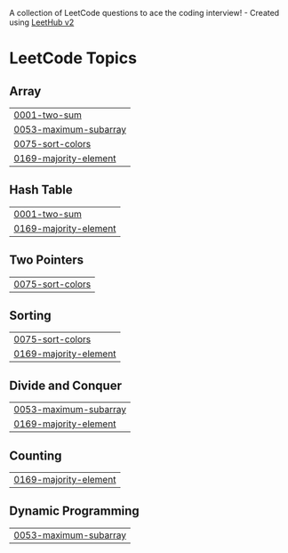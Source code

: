 A collection of LeetCode questions to ace the coding interview! - Created using [LeetHub v2](https://github.com/arunbhardwaj/LeetHub-2.0)
<!---LeetCode Topics Start-->
# LeetCode Topics
## Array
|  |
| ------- |
| [0001-two-sum](https://github.com/GauravKumar529/leetcode/tree/master/0001-two-sum) |
| [0053-maximum-subarray](https://github.com/GauravKumar529/leetcode/tree/master/0053-maximum-subarray) |
| [0075-sort-colors](https://github.com/GauravKumar529/leetcode/tree/master/0075-sort-colors) |
| [0169-majority-element](https://github.com/GauravKumar529/leetcode/tree/master/0169-majority-element) |
## Hash Table
|  |
| ------- |
| [0001-two-sum](https://github.com/GauravKumar529/leetcode/tree/master/0001-two-sum) |
| [0169-majority-element](https://github.com/GauravKumar529/leetcode/tree/master/0169-majority-element) |
## Two Pointers
|  |
| ------- |
| [0075-sort-colors](https://github.com/GauravKumar529/leetcode/tree/master/0075-sort-colors) |
## Sorting
|  |
| ------- |
| [0075-sort-colors](https://github.com/GauravKumar529/leetcode/tree/master/0075-sort-colors) |
| [0169-majority-element](https://github.com/GauravKumar529/leetcode/tree/master/0169-majority-element) |
## Divide and Conquer
|  |
| ------- |
| [0053-maximum-subarray](https://github.com/GauravKumar529/leetcode/tree/master/0053-maximum-subarray) |
| [0169-majority-element](https://github.com/GauravKumar529/leetcode/tree/master/0169-majority-element) |
## Counting
|  |
| ------- |
| [0169-majority-element](https://github.com/GauravKumar529/leetcode/tree/master/0169-majority-element) |
## Dynamic Programming
|  |
| ------- |
| [0053-maximum-subarray](https://github.com/GauravKumar529/leetcode/tree/master/0053-maximum-subarray) |
<!---LeetCode Topics End-->